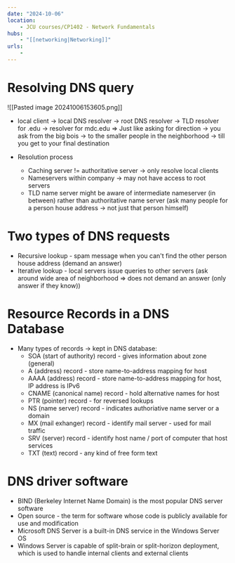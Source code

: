 ```yaml
---
date: "2024-10-06"
location: 
    - JCU courses/CP1402 - Network Fundamentals
hubs: 
    - "[[networking|Networking]]"
urls:
    - 
---
```


# Resolving DNS query
![[Pasted image 20241006153605.png]]
+ local client -> local DNS resolver -> root DNS resolver -> TLD resolver for .edu -> resolver for mdc.edu
=> Just like asking for direction -> you ask from the big bois -> to the smaller people in the neighborhood -> till you get
to your final destination

+ Resolution process
    + Caching server != authoritative server ->  only resolve local clients
    + Nameservers within company -> may not have access to root servers
    + TLD name server might be aware of intermediate nameserver (in between) rather than authoritative name server (ask many people
    for a person house address -> not just that person himself)

# Two types of DNS requests
+ Recursive lookup - spam message when you can't find the other person house address (demand an answer)
+ Iterative lookup - local servers issue queries to other servers (ask around wide area of neighborhood => does not demand an answer (only answer if they know))

# Resource Records in a DNS Database
+ Many types of records -> kept in DNS database: 
    + SOA (start of authority) record - gives information about zone (general)
    + A (address) record - store name-to-address mapping for host 
    + AAAA (address) record - store name-to-address mapping for host, IP address is IPv6
    + CNAME (canonical name) record - hold alternative names for host
    + PTR (pointer) record - for reversed lookups
    + NS (name server) record - indicates authoriative name server or a domain
    + MX (mail exhanger) record - identify mail server - used for mail traffic
    + SRV (server) record - identify host name / port of computer that host services
    + TXT (text) record - any kind of free form text

# DNS driver software
+ BIND (Berkeley Internet Name Domain) is the most popular DNS
server software
+ Open source - the term for software whose code is publicly
available for use and modification
+ Microsoft DNS Server is a built-in DNS service in the Windows
Server OS
+ Windows Server is capable of split-brain or split-horizon deployment,
which is used to handle internal clients and external clients
